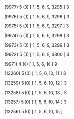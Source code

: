 (9977) 5 (0) [ 1, 5, 6, 9, 3295 ] 3 


(9976) 5 (0) [ 1, 5, 6, 9, 3296 ] 3 


(9975) 5 (0) [ 1, 5, 6, 9, 3297 ] 3 


(9974) 5 (0) [ 1, 5, 6, 9, 3298 ] 3 


(9973) 5 (0) [ 1, 5, 6, 9, 3299 ] 3 


(9972) 5 (0) [ 1, 5, 6, 9, 3300 ] 3 


(9971) 4 (0) [ 1, 5, 6, 10 ] 9 


(13260) 5 (0) [ 1, 5, 6, 10, 11 ] 3 


(13259) 5 (0) [ 1, 5, 6, 10, 12 ] 3 


(13258) 5 (0) [ 1, 5, 6, 10, 13 ] 3 


(13257) 5 (0) [ 1, 5, 6, 10, 14 ] 3 


(13256) 5 (0) [ 1, 5, 6, 10, 15 ]  

